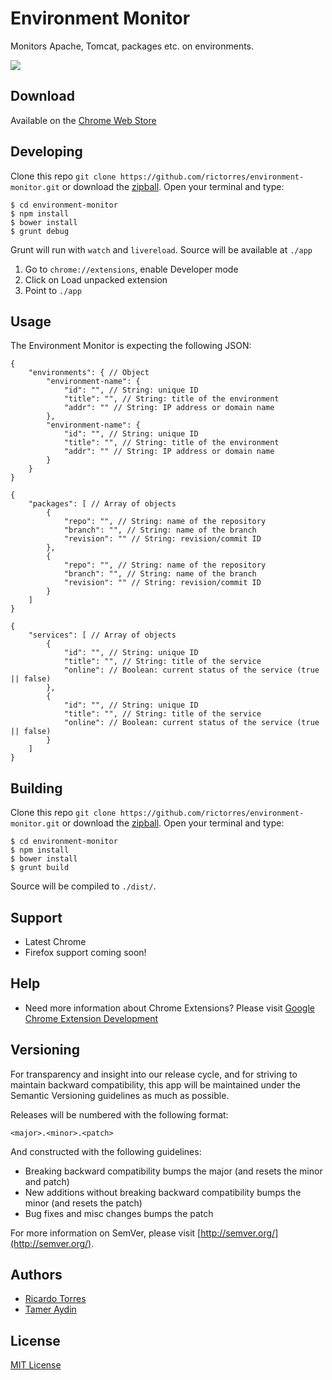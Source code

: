 # Environment Monitor

Monitors Apache, Tomcat, packages etc. on environments.

![](http://rictorres.com/comscore/intro.gif)


## Download

Available on the [Chrome Web Store](http://rictorres.d.pr/1ia0z)

## Developing

Clone this repo `git clone https://github.com/rictorres/environment-monitor.git` or download the [zipball](https://github.com/rictorres/environment-monitor/archive/master.zip).
Open your terminal and type:
```
$ cd environment-monitor
$ npm install
$ bower install
$ grunt debug
```
Grunt will run with `watch` and `livereload`. Source will be available at `./app`

1. Go to `chrome://extensions`, enable Developer mode
2. Click on Load unpacked extension
3. Point to `./app`


## Usage

The Environment Monitor is expecting the following JSON:
```
{
	"environments": { // Object
		"environment-name": {
			"id": "", // String: unique ID
			"title": "", // String: title of the environment
			"addr": "" // String: IP address or domain name
		},
		"environment-name": {
			"id": "", // String: unique ID
			"title": "", // String: title of the environment
			"addr": "" // String: IP address or domain name
		}
	}
}

{
	"packages": [ // Array of objects
		{
			"repo": "", // String: name of the repository
			"branch": "", // String: name of the branch
			"revision": "" // String: revision/commit ID
		},
		{
			"repo": "", // String: name of the repository
			"branch": "", // String: name of the branch
			"revision": "" // String: revision/commit ID
		}
	]
}

{
	"services": [ // Array of objects
		{
			"id": "", // String: unique ID
			"title": "", // String: title of the service
			"online": // Boolean: current status of the service (true || false)
		},
		{
			"id": "", // String: unique ID
			"title": "", // String: title of the service
			"online": // Boolean: current status of the service (true || false)
		}
	]
}
```


## Building

Clone this repo `git clone https://github.com/rictorres/environment-monitor.git` or download the [zipball](https://github.com/rictorres/environment-monitor/archive/master.zip).
Open your terminal and type:
```
$ cd environment-monitor
$ npm install
$ bower install
$ grunt build
```
Source will be compiled to `./dist/`.


## Support
- Latest Chrome
- Firefox support coming soon!


## Help
- Need more information about Chrome Extensions? Please visit [Google Chrome Extension Development](http://developer.chrome.com/extensions/devguide.html)


## Versioning

For transparency and insight into our release cycle, and for striving to maintain backward compatibility, this app will be maintained under the Semantic Versioning guidelines as much as possible.

Releases will be numbered with the following format:

`<major>.<minor>.<patch>`

And constructed with the following guidelines:

* Breaking backward compatibility bumps the major (and resets the minor and patch)
* New additions without breaking backward compatibility bumps the minor (and resets the patch)
* Bug fixes and misc changes bumps the patch

For more information on SemVer, please visit [http://semver.org/](http://semver.org/).


## Authors

- [Ricardo Torres](http://github.com/rictorres)
- [Tamer Aydin](https://github.com/tameraydin)


## License

[MIT License](http://rictorres.mit-license.org/)
